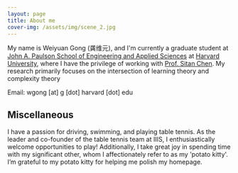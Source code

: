 ```yaml
---
layout: page
title: About me
cover-img: /assets/img/scene_2.jpg
---
```


My name is Weiyuan Gong (龚维元), and I'm currently a graduate student at [John A. Paulson School of Engineering and Applied Sciences](https://seas.harvard.edu/) at [Harvard University](https://www.harvard.edu/), where I have the privilege of working with [Prof. Sitan Chen](https://sitanchen.com/). My research primarily focuses on the intersection of learning theory and complexity theory

Email: wgong [at] g [dot] harvard [dot] edu

## Miscellaneous

I have a passion for driving, swimming, and playing table tennis. As the leader and co-founder of the table tennis team at IIIS, I enthusiastically welcome opportunities to play! Additionally, I take great joy in spending time with my significant other, whom I affectionately refer to as my 'potato kitty'. I’m grateful to my potato kitty for helping me polish my homepage.
